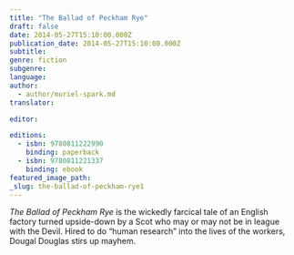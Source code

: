 ```yaml
---
title: "The Ballad of Peckham Rye"
draft: false
date: 2014-05-27T15:10:00.000Z
publication_date: 2014-05-27T15:10:00.000Z
subtitle:
genre: fiction
subgenre:
language:
author:
  - author/muriel-spark.md
translator:

editor:

editions:
  - isbn: 9780811222990
    binding: paperback
  - isbn: 9780811221337
    binding: ebook
featured_image_path:
_slug: the-ballad-of-peckham-rye1
---
```


_The Ballad of Peckham Rye_ is the wickedly farcical tale of an English factory turned upside-down by a Scot who may or may not be in league with the Devil. Hired to do “human research” into the lives of the workers, Dougal Douglas stirs up mayhem.

